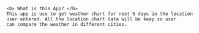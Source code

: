 ``` Live Demo will be available soon.
<b> What is this App? </b>
This app is use to get weather chart for next 5 days in the location user entered. All the location chart data will be keep so user
can compare the weather in different cities.
